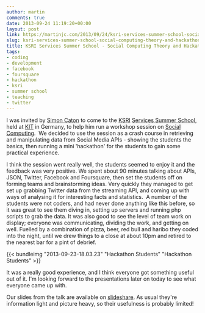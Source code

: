 ```yaml
---
author: martin
comments: true
date: 2013-09-24 11:19:20+00:00
layout: post
link: https://martinjc.com/2013/09/24/ksri-services-summer-school-social-computing-theory-and-hackathon/
slug: ksri-services-summer-school-social-computing-theory-and-hackathon
title: KSRI Services Summer School - Social Computing Theory and Hackathon
tags:
- coding
- development
- facebook
- foursquare
- hackathon
- ksri
- summer school
- teaching
- twitter
---
```


I was invited by [Simon Caton](http://www.ksri.kit.edu/Default.aspx?PageId=691&lang=en) to come to the [KSRI](http://www.ksri.kit.edu/Default.aspx?lang=en) [Services Summer School](http://service-summer.ksri.kit.edu/62.php), held at [KIT](http://www.kit.edu/index.php) in Germany, to help him run a workshop session on [Social Computing](http://service-summer.ksri.kit.edu/104.php).  We decided to use the session as a crash course in retrieving and manipulating data from Social Media APIs - showing the students the basics, then running a mini 'hackathon' for the students to gain some practical experience.

I think the session went really well, the students seemed to enjoy it and the feedback was very positive. We spent about 90 minutes talking about APIs, JSON, Twitter, Facebook and Foursquare, then set the students off on forming teams and brainstorming ideas. Very quickly they managed to get set up grabbing Twitter data from the streaming API, and coming up with ways of analysing it for interesting facts and statistics.  A number of the students were not coders, and had never done anything like this before, so it was great to see them diving in, setting up servers and running php scripts to grab the data. It was also good to see the level of team work on display; everyone was communicating, dividing the work, and getting on well. Fuelled by a combination of pizza, beer, red bull and haribo they coded into the night, until we drew things to a close at about 10pm and retired to the nearest bar for a pint of debrief.

{{< bundleimg "2013-09-23-18.03.23" "Hackathon Students" "Hackathon Students" >}}

It was a really good experience, and I think everyone got something useful out of it. I'm looking forward to the presentations later on today to see what everyone came up with.

Our slides from the talk are available on [slideshare](http://www.slideshare.net/karlsruheserviceresearchinstitute/social-computing-analysing-social-media-theory-and-hackathon). As usual they're information light and picture heavy, so their usefulness is probably limited!
